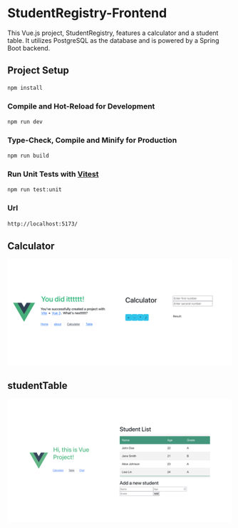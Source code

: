 # StudentRegistry-Frontend

This Vue.js project, StudentRegistry, features a calculator and a student table. It utilizes PostgreSQL as the database and is powered by a Spring Boot backend.

## Project Setup

```sh
npm install
```

### Compile and Hot-Reload for Development

```sh
npm run dev
```

### Type-Check, Compile and Minify for Production

```sh
npm run build
```

### Run Unit Tests with [Vitest](https://vitest.dev/)

```sh
npm run test:unit
```

### Url

`
http://localhost:5173/
`
## Calculator
<img src="img/calculator.png">

## studentTable
<img src="img/studentTable.png">
